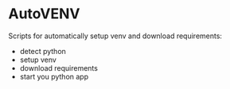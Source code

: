 # AutoVENV
Scripts for automatically setup venv and download requirements:

- detect python
- setup venv
- download requirements
- start you python app
